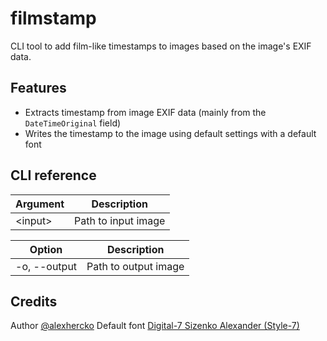 # filmstamp

CLI tool to add film-like timestamps to images based on the image's EXIF data.

## Features
- Extracts timestamp from image EXIF data (mainly from the `DateTimeOriginal` field)
- Writes the timestamp to the image using default settings with a default font

## CLI reference

| Argument   | Description         |
|------------|---------------------|
| \<input\>  | Path to input image |

| Option       | Description          |
|--------------|----------------------|
| -o, --output | Path to output image |

## Credits

Author [@alexhercko](https://github.com/alexhercko)
Default font [Digital-7 Sizenko Alexander (Style-7)](http://www.styleseven.com)
